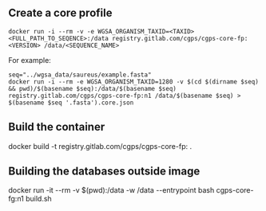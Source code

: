 ## Create a core profile

```
docker run -i --rm -v -e WGSA_ORGANISM_TAXID=<TAXID> <FULL_PATH_TO_SEQENCE>:/data registry.gitlab.com/cgps/cgps-core-fp:<VERSION> /data/<SEQUENCE_NAME>
```

For example:

```
seq="../wgsa_data/saureus/example.fasta"
docker run -i --rm -e WGSA_ORGANISM_TAXID=1280 -v $(cd $(dirname $seq) && pwd)/$(basename $seq):/data/$(basename $seq) registry.gitlab.com/cgps/cgps-core-fp:n1 /data/$(basename $seq) > $(basename $seq '.fasta').core.json
```


## Build the container

docker build -t registry.gitlab.com/cgps/cgps-core-fp:<VERSION> .

## Building the databases outside image

docker run -it --rm -v $(pwd):/data -w /data --entrypoint bash cgps-core-fg:n1 build.sh
